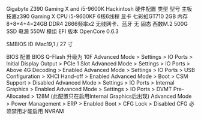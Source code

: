 Gigabyte Z390 Gaming X and i5-9600K Hackintosh
硬件配置
类型	型号
主板	技嘉z390 Gaming X
CPU	i5-9600KF 6核6线程
显卡	 七彩虹GT710 2GB
内存	8+8+4+4=24GB DDR4 2666频率x2
无线网卡、蓝牙	  无
固态	西数M.2 500G SSD
电源	550W 模组
EFI 版本
OpenCore 0.6.3

SMBIOS ID
iMac19,1 / 27 寸

BIOS 配置
BIOS Q-Flash 升级为 10F
Advanced Mode > Settings > IO Ports > Initial Display Output > PCIe 1 Slot
Advanced Mode > Settings > IO Ports > Above 4G Decoding > Enabled
Advanced Mode > Settings > IO Ports > USB Configuration > XHCI Hand-off > Enabled
Advanced Mode > Boot > CSM Support > Disabled
Advanced Mode > Settings > IO Ports > Internal Graphics > Enabled
Advanced Mode > Settings > IO Ports > DVMT Pre-Allocated > 128M (此配置只在启用Internal Graphics后出现)
Advanced Mode > Power Management > ERP > Enabled
Boot > CFG Lock > Disabled
CFG 必须禁用才能启用 NVRAM
